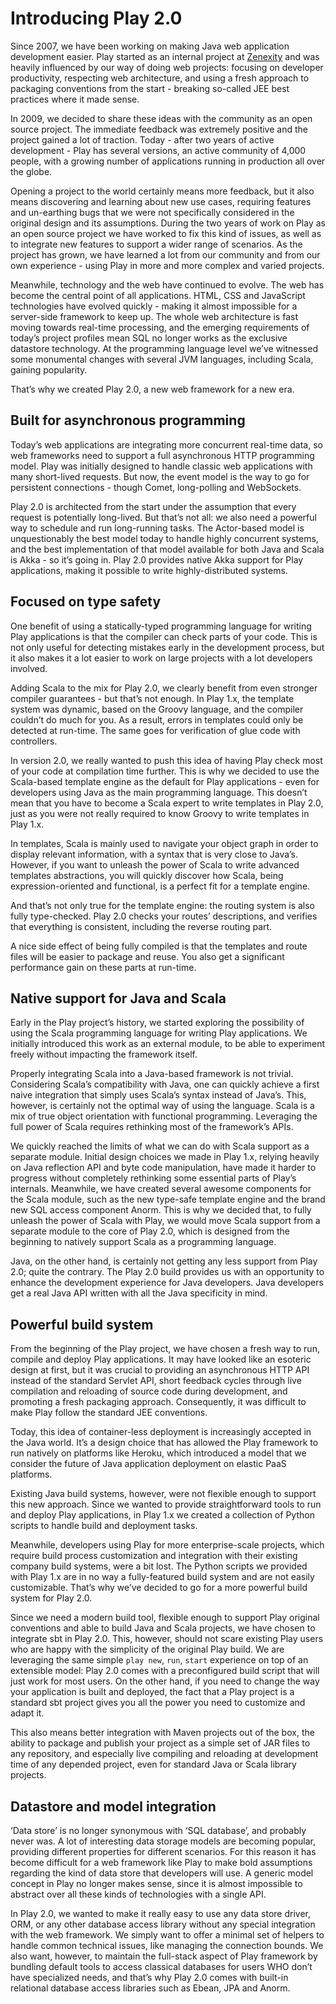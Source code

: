 # Introducing Play 2.0

Since 2007, we have been working on making Java web application development easier. Play started as an internal project at [Zenexity](http://www.zenexity.com) and was heavily influenced by our way of doing web projects: focusing on developer productivity, respecting web architecture, and using a fresh approach to packaging conventions from the start - breaking so-called JEE best practices where it made sense.

In 2009, we decided to share these ideas with the community as an open source project. The immediate feedback was extremely positive and the project gained a lot of traction. Today - after two years of active development - Play has several versions, an active community of 4,000 people, with a growing number of applications running in production all over the globe.

Opening a project to the world certainly means more feedback, but it also means discovering and learning about new use cases, requiring features and un-earthing bugs that we were not specifically considered in the original design and its assumptions. During the two years of work on Play as an open source project we have worked to fix this kind of issues, as well as to integrate new features to support a wider range of scenarios. As the project has grown, we have learned a lot from our community and from our own experience - using Play in more and more complex and varied projects.

Meanwhile, technology and the web have continued to evolve. The web has become the central point of all applications. HTML, CSS and JavaScript technologies have evolved quickly - making it almost impossible for a server-side framework to keep up. The whole web architecture is fast moving towards real-time processing, and the emerging requirements of today’s project profiles mean SQL no longer works as the exclusive datastore technology. At the programming language level we’ve witnessed some monumental changes with several JVM languages, including Scala, gaining popularity.

That’s why we created Play 2.0, a new web framework for a new era.

## Built for asynchronous programming

Today’s web applications are integrating more concurrent real-time data, so web frameworks need to support a full asynchronous HTTP programming model. Play was initially designed to handle classic web applications with many short-lived requests. But now, the event model is the way to go for persistent connections - though Comet, long-polling and WebSockets.

Play 2.0 is architected from the start under the assumption that every request is potentially long-lived. But that’s not all: we also need a powerful way to schedule and run long-running tasks. The Actor-based model is unquestionably the best model today to handle highly concurrent systems, and the best implementation of that model available for both Java and Scala is Akka - so it’s going in. Play 2.0 provides native Akka support for Play applications, making it possible to write highly-distributed systems.

## Focused on type safety

One benefit of using a statically-typed programming language for writing Play applications is that the compiler can check parts of your code. This is not only useful for detecting mistakes early in the development process, but it also makes it a lot easier to work on large projects with a lot developers involved.

Adding Scala to the mix for Play 2.0, we clearly benefit from even stronger compiler guarantees - but that’s not enough. In Play 1.x, the template system was dynamic, based on the Groovy language, and the compiler couldn’t do much for you. As a result, errors in templates could only be detected at run-time. The same goes for verification of glue code with controllers.

In version 2.0, we really wanted to push this idea of having Play check most of your code at compilation time further. This is why we decided to use the Scala-based template engine as the default for Play applications - even for developers using Java as the main programming language. This doesn’t mean that you have to become a Scala expert to write templates in Play 2.0, just as you were not really required to know Groovy to write templates in Play 1.x.

In templates, Scala is mainly used to navigate your object graph in order to display relevant information, with a syntax that is very close to Java’s. However, if you want to unleash the power of Scala to write advanced templates abstractions, you will quickly discover how Scala, being expression-oriented and functional, is a perfect fit for a template engine.

And that’s not only true for the template engine: the routing system is also fully type-checked. Play 2.0 checks your routes’ descriptions, and verifies that everything is consistent, including the reverse routing part.

A nice side effect of being fully compiled is that the templates and route files will be easier to package and reuse. You also get a significant performance gain on these parts at run-time.

## Native support for Java and Scala

Early in the Play project’s history, we started exploring the possibility of using the Scala programming language for writing Play applications. We initially introduced this work as an external module, to be able to experiment freely without impacting the framework itself.

Properly integrating Scala into a Java-based framework is not trivial. Considering Scala’s compatibility with Java, one can quickly achieve a first naive integration that simply uses Scala’s syntax instead of Java’s. This, however, is certainly not the optimal way of using the language. Scala is a mix of true object orientation with functional programming. Leveraging the full power of Scala requires rethinking most of the framework’s APIs.

We quickly reached the limits of what we can do with Scala support as a separate module. Initial design choices we made in Play 1.x, relying heavily on Java reflection API and byte code manipulation, have made it harder to progress without completely rethinking some essential parts of Play’s internals. Meanwhile, we have created several awesome components for the Scala module, such as the new type-safe template engine and the brand new SQL access component Anorm. This is why we decided that, to fully unleash the power of Scala with Play, we would move Scala support from a separate module to the core of Play 2.0, which is designed from the beginning to natively support Scala as a programming language.

Java, on the other hand, is certainly not getting any less support from Play 2.0; quite the contrary. The Play 2.0 build provides us with an opportunity to enhance the development experience for Java developers. Java developers get a real Java API written with all the Java specificity in mind.

## Powerful build system

From the beginning of the Play project, we have chosen a fresh way to run, compile and deploy Play applications. It may have looked like an esoteric design at first, but it was crucial to providing an asynchronous HTTP API instead of the standard Servlet API, short feedback cycles through live compilation and reloading of source code during development, and promoting a fresh packaging approach. Consequently, it was difficult to make Play follow the standard JEE conventions.

Today, this idea of container-less deployment is increasingly accepted in the Java world. It’s a design choice that has allowed the Play framework to run natively on platforms like Heroku, which introduced a model that we consider the future of Java application deployment on elastic PaaS platforms.

Existing Java build systems, however, were not flexible enough to support this new approach. Since we wanted to provide straightforward tools to run and deploy Play applications, in Play 1.x we created a collection of Python scripts to handle build and deployment tasks.

Meanwhile, developers using Play for more enterprise-scale projects, which require build process customization and integration with their existing company build systems, were a bit lost. The Python scripts we provided with Play 1.x are in no way a fully-featured build system and are not easily customizable. That’s why we’ve decided to go for a more powerful build system for Play 2.0.

Since we need a modern build tool, flexible enough to support Play original conventions and able to build Java and Scala projects, we have chosen to integrate sbt in Play 2.0. This, however, should not scare existing Play users who are happy with the simplicity of the original Play build. We are leveraging the same simple `play new`, `run`, `start` experience on top of an extensible model: Play 2.0 comes with a preconfigured build script that will just work for most users. On the other hand, if you need to change the way your application is built and deployed, the fact that a Play project is a standard sbt project gives you all the power you need to customize and adapt it.

This also means better integration with Maven projects out of the box, the ability to package and publish your project as a simple set of JAR files to any repository, and especially live compiling and reloading at development time of any depended project, even for standard Java or Scala library projects.

## Datastore and model integration

‘Data store’ is no longer synonymous with ‘SQL database’, and probably never was. A lot of interesting data storage models are becoming popular, providing different properties for different scenarios. For this reason it has become difficult for a web framework like Play to make bold assumptions regarding the kind of data store that developers will use. A generic model concept in Play no longer makes sense, since it is almost impossible to abstract over all these kinds of technologies with a single API.

In Play 2.0, we wanted to make it really easy to use any data store driver, ORM, or any other database access library without any special integration with the web framework. We simply want to offer a minimal set of helpers to handle common technical issues, like managing the connection bounds. We also want, however, to maintain the full-stack aspect of Play framework by bundling default tools to access classical databases for users WHO don’t have specialized needs, and that’s why Play 2.0 comes with built-in relational database access libraries such as Ebean, JPA and Anorm.
